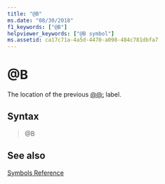 ```yaml
---
title: "@B"
ms.date: "08/30/2018"
f1_keywords: ["@B"]
helpviewer_keywords: ["@B symbol"]
ms.assetid: ca17c71a-4a5d-4470-a098-484c781dbfa7
---
```

# @B

The location of the previous [@@:](../../assembler/masm/at-at.md) label.

## Syntax

> @B

## See also

[Symbols Reference](../../assembler/masm/symbols-reference.md)<br/>